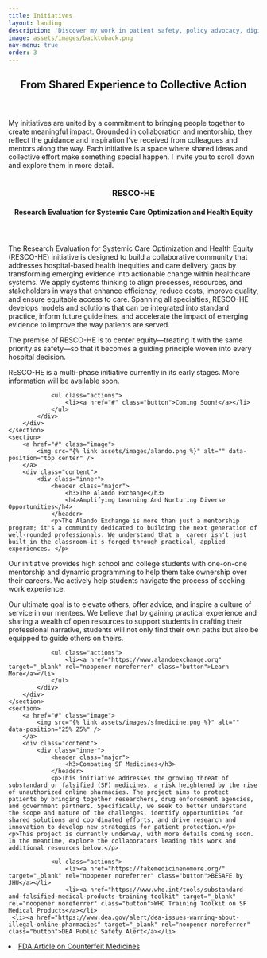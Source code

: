 ```yaml
---
title: Initiatives
layout: landing
description: 'Discover my work in patient safety, policy advocacy, digital innovation, and mentoring future health professionals.'
image: assets/images/backtoback.png
nav-menu: true
order: 3
---
```


<!-- Main -->
<div id="main">

<!-- One -->
<section id="one">
	<div class="inner">
		<header class="major">
			<h2>From Shared Experience to Collective Action</h2>
		</header>
		<p>My initiatives are united by a commitment to bringing people together to create meaningful impact. Grounded in collaboration and mentorship, they reflect the guidance and inspiration I’ve received from colleagues and mentors along the way. Each initiative is a space where shared ideas and collective effort make something special happen. I invite you to scroll down and explore them in more detail.</p>
	</div>
</section>

<!-- Two -->
<section id="two" class="spotlights">
	<section>
		<a href="#" class="image">
			<img src="{% link assets/images/RESCO-1.png %}" alt="" data-position="center center" />
		</a>
		<div class="content">
			<div class="inner">
				<header class="major">
					<h3>RESCO-HE</h3>
					<h4>Research Evaluation for Systemic Care Optimization and Health Equity</h4>
				</header>
				<p>The Research Evaluation for Systemic Care Optimization and Health Equity (RESCO-HE) initiative is designed to build a collaborative community that addresses hospital-based health inequities and care delivery gaps by transforming emerging evidence into actionable change within healthcare systems. We apply systems thinking to align processes, resources, and stakeholders in ways that enhance efficiency, reduce costs, improve quality, and ensure equitable access to care. Spanning all specialties, RESCO-HE develops models and solutions that can be integrated into standard practice, inform future guidelines, and accelerate the impact of emerging evidence to improve the way patients are served. </p>
	<p>The premise of RESCO-HE is to center equity—treating it with the same priority as safety—so that it becomes a guiding principle woven into every hospital decision.</p>
   <p> RESCO-HE is a multi-phase initiative currently in its early stages. More information will be available soon.</p>

				<ul class="actions">
					<li><a href="#" class="button">Coming Soon!</a></li>
				</ul>
			</div>
		</div>
	</section>
	<section>
		<a href="#" class="image">
			<img src="{% link assets/images/alando.png %}" alt="" data-position="top center" />
		</a>
		<div class="content">
			<div class="inner">
				<header class="major">
					<h3>The Alando Exchange</h3>
					<h4>Amplifying Learning And Nurturing Diverse Opportunities</h4>
				</header>
				<p>The Alando Exchange is more than just a mentorship program; it's a community dedicated to building the next generation of well-rounded professionals. We understand that a  career isn't just built in the classroom—it's forged through practical, applied experiences. </p>

<p>Our initiative provides high school and college students with one-on-one mentorship and dynamic programming to help them take ownership over their careers. We actively help students navigate the process of seeking work experience. </p>

<p>Our ultimate goal is to elevate others, offer advice, and inspire a culture of service in our mentees. We believe that by gaining practical experience and sharing a wealth of open resources to support students in crafting their professional narrative, students will not only find their own paths but also be equipped to guide others on theirs.</p>

				<ul class="actions">
					<li><a href="https://www.alandoexchange.org" target="_blank" rel="noopener noreferrer" class="button">Learn More</a></li>
				</ul>
			</div>
		</div>
	</section>
	<section>
		<a href="#" class="image">
			<img src="{% link assets/images/sfmedicine.png %}" alt="" data-position="25% 25%" />
		</a>
		<div class="content">
			<div class="inner">
				<header class="major">
					<h3>Combating SF Medicines</h3>
				</header>
				<p>This initiative addresses the growing threat of substandard or falsified (SF) medicines, a risk heightened by the rise of unauthorized online pharmacies. The project aims to protect patients by bringing together researchers, drug enforcement agencies, and government partners. Specifically, we seek to better understand the scope and nature of the challenges, identify opportunities for shared solutions and coordinated efforts, and drive research and innovation to develop new strategies for patient protection.</p>
	<p>This project is currently underway, with more details coming soon. In the meantime, explore the collaborators leading this work and additional resources below.</p>

 <head>
  <style>
    .actions li {
      margin-right: 10px;
      margin-bottom: 10px;
    }
  </style>
</head>

				<ul class="actions">
					<li><a href="https://fakemedicinenomore.org/" target="_blank" rel="noopener noreferrer" class="button">BESAFE by JHU</a></li>
					<li><a href="https://www.who.int/tools/substandard-and-falsified-medical-products-training-toolkit" target="_blank" rel="noopener noreferrer" class="button">WHO Training Toolkit on SF Medical Products</a></li>
	 <li><a href="https://www.dea.gov/alert/dea-issues-warning-about-illegal-online-pharmacies" target="_blank" rel="noopener noreferrer" class="button">DEA Public Safety Alert</a></li>
  <li><a href="https://www.fda.gov/drugs/buying-using-medicine-safely/counterfeit-medicine#:~:text=Counterfeit%20(fake%20or%20falsified)%20medicines,the%20safest%20in%20the%20world." target="_blank" rel="noopener noreferrer" class="button">FDA Article on Counterfeit Medicines</a></li>
				</ul>
			</div>
		</div>
	</section>
</section>


